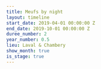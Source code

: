 ```yaml
---
title: Meufs by night
layout: timeline
start_date: 2019-04-01 00:00:00 Z
end_date: 2019-10-01 00:00:00 Z
duree_number: 2
year_number: 0.5
lieu: Laval & Chambery
show_month: true
is_stage: true
---
```

